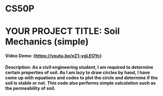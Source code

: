 # CS50P
# YOUR PROJECT TITLE: Soil Mechanics (simple)
#### Video Demo:  (https://youtu.be/eZ1-ygLEOYc)
#### Description: As a civil engineering student, I am required to determine certain properties of soil. As I am lazy to draw circles by hand, I have come up with equations and codes to plot the circle and determine if the soil is stable or not. This code also performs simple calculation such as the permeability of soil.
